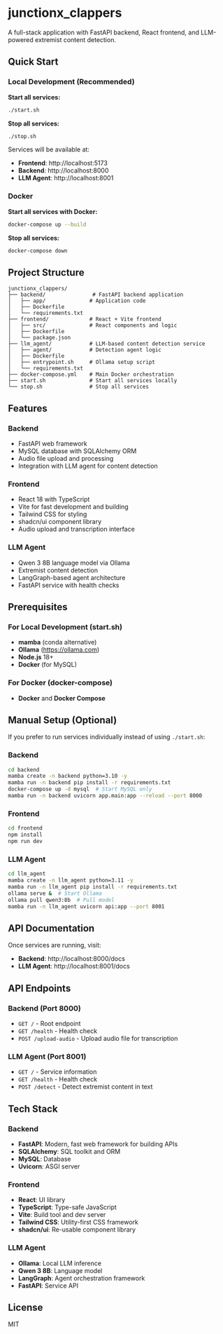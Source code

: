 # junctionx_clappers

A full-stack application with FastAPI backend, React frontend, and LLM-powered extremist content detection.

## Quick Start

### Local Development (Recommended)

**Start all services:**
```bash
./start.sh
```

**Stop all services:**
```bash
./stop.sh
```

Services will be available at:
- **Frontend**: http://localhost:5173
- **Backend**: http://localhost:8000
- **LLM Agent**: http://localhost:8001

### Docker

**Start all services with Docker:**
```bash
docker-compose up --build
```

**Stop all services:**
```bash
docker-compose down
```

## Project Structure

```
junctionx_clappers/
├── backend/               # FastAPI backend application
│   ├── app/              # Application code
│   ├── Dockerfile
│   └── requirements.txt
├── frontend/             # React + Vite frontend
│   ├── src/              # React components and logic
│   ├── Dockerfile
│   └── package.json
├── llm_agent/            # LLM-based content detection service
│   ├── agent/            # Detection agent logic
│   ├── Dockerfile
│   ├── entrypoint.sh     # Ollama setup script
│   └── requirements.txt
├── docker-compose.yml    # Main Docker orchestration
├── start.sh              # Start all services locally
└── stop.sh               # Stop all services
```

## Features

### Backend
- FastAPI web framework
- MySQL database with SQLAlchemy ORM
- Audio file upload and processing
- Integration with LLM agent for content detection

### Frontend
- React 18 with TypeScript
- Vite for fast development and building
- Tailwind CSS for styling
- shadcn/ui component library
- Audio upload and transcription interface

### LLM Agent
- Qwen 3 8B language model via Ollama
- Extremist content detection
- LangGraph-based agent architecture
- FastAPI service with health checks

## Prerequisites

### For Local Development (start.sh)
- **mamba** (conda alternative)
- **Ollama** (https://ollama.com)
- **Node.js** 18+
- **Docker** (for MySQL)

### For Docker (docker-compose)
- **Docker** and **Docker Compose**

## Manual Setup (Optional)

If you prefer to run services individually instead of using `./start.sh`:

### Backend
```bash
cd backend
mamba create -n backend python=3.10 -y
mamba run -n backend pip install -r requirements.txt
docker-compose up -d mysql  # Start MySQL only
mamba run -n backend uvicorn app.main:app --reload --port 8000
```

### Frontend
```bash
cd frontend
npm install
npm run dev
```

### LLM Agent
```bash
cd llm_agent
mamba create -n llm_agent python=3.11 -y
mamba run -n llm_agent pip install -r requirements.txt
ollama serve &  # Start Ollama
ollama pull qwen3:8b  # Pull model
mamba run -n llm_agent uvicorn api:app --port 8001
```

## API Documentation

Once services are running, visit:
- **Backend**: http://localhost:8000/docs
- **LLM Agent**: http://localhost:8001/docs

## API Endpoints

### Backend (Port 8000)
- `GET /` - Root endpoint
- `GET /health` - Health check
- `POST /upload-audio` - Upload audio file for transcription

### LLM Agent (Port 8001)
- `GET /` - Service information
- `GET /health` - Health check
- `POST /detect` - Detect extremist content in text

## Tech Stack

### Backend
- **FastAPI**: Modern, fast web framework for building APIs
- **SQLAlchemy**: SQL toolkit and ORM
- **MySQL**: Database
- **Uvicorn**: ASGI server

### Frontend
- **React**: UI library
- **TypeScript**: Type-safe JavaScript
- **Vite**: Build tool and dev server
- **Tailwind CSS**: Utility-first CSS framework
- **shadcn/ui**: Re-usable component library

### LLM Agent
- **Ollama**: Local LLM inference
- **Qwen 3 8B**: Language model
- **LangGraph**: Agent orchestration framework
- **FastAPI**: Service API

## License

MIT

